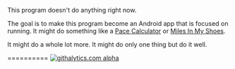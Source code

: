 This program doesn't do anything right now.

The goal is to make this program become an Android app that is focused on running. It might do something like a [Pace Calculator](https://github.com/thedanimal/PaceConverter/wiki) or [Miles In My Shoes](https://github.com/thedanimal/MilesInMyShoes/wiki).

It might do a whole lot more. It might do only one thing but do it well.

==========
[![githalytics.com
alpha](https://cruel-carlota.pagodabox.com/fd3604c6a8ea6065e4a78c209206db0e
"githalytics.com")](http://githalytics.com/thedanimal/MilesInMyShoes)
